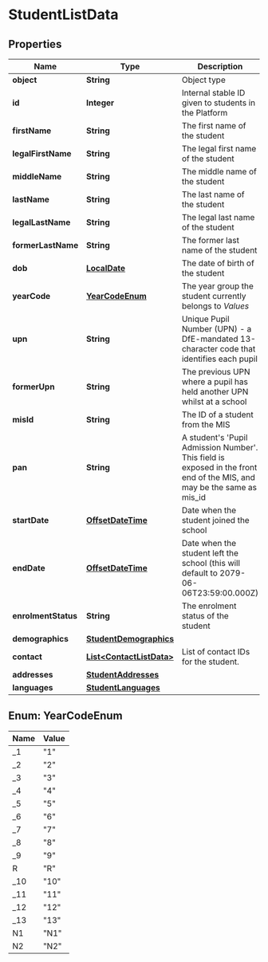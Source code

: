 
# StudentListData

## Properties
Name | Type | Description | Notes
------------ | ------------- | ------------- | -------------
**object** | **String** | Object type |  [optional]
**id** | **Integer** | Internal stable ID given to students in the Platform |  [optional]
**firstName** | **String** | The first name of the student |  [optional]
**legalFirstName** | **String** | The legal first name of the student |  [optional]
**middleName** | **String** | The middle name of the student |  [optional]
**lastName** | **String** | The last name of the student |  [optional]
**legalLastName** | **String** | The legal last name of the student |  [optional]
**formerLastName** | **String** | The former last name of the student |  [optional]
**dob** | [**LocalDate**](LocalDate.md) | The date of birth of the student |  [optional]
**yearCode** | [**YearCodeEnum**](#YearCodeEnum) | The year group the student currently belongs to *Values*  |Value|Description| |---|---| |&#x60;1&#x60;|Year 1| |&#x60;2&#x60;|Year 2| |&#x60;3&#x60;|Year 3| |&#x60;4&#x60;|Year 4| |&#x60;5&#x60;|Year 5| |&#x60;6&#x60;|Year 6| |&#x60;7&#x60;|Year 7| |&#x60;8&#x60;|Year 8| |&#x60;9&#x60;|Year 9| |&#x60;R&#x60;|Reception| |&#x60;10&#x60;|Year 10| |&#x60;11&#x60;|Year 11| |&#x60;12&#x60;|Year 12| |&#x60;13&#x60;|Year 13| |&#x60;N1&#x60;|Nursery first year| |&#x60;N2&#x60;|Nursery second year|  |  [optional]
**upn** | **String** | Unique Pupil Number (UPN) - a DfE-mandated 13-character code that identifies each pupil |  [optional]
**formerUpn** | **String** | The previous UPN where a pupil has held another UPN whilst at a school |  [optional]
**misId** | **String** | The ID of a student from the MIS |  [optional]
**pan** | **String** | A student&#39;s &#39;Pupil Admission Number&#39;. This field is exposed in the front end of the MIS, and may be the same as mis_id |  [optional]
**startDate** | [**OffsetDateTime**](OffsetDateTime.md) | Date when the student joined the school |  [optional]
**endDate** | [**OffsetDateTime**](OffsetDateTime.md) | Date when the student left the school (this will default to 2079-06-06T23:59:00.000Z) |  [optional]
**enrolmentStatus** | **String** | The enrolment status of the student |  [optional]
**demographics** | [**StudentDemographics**](StudentDemographics.md) |  |  [optional]
**contact** | [**List&lt;ContactListData&gt;**](ContactListData.md) | List of contact IDs for the student. |  [optional]
**addresses** | [**StudentAddresses**](StudentAddresses.md) |  |  [optional]
**languages** | [**StudentLanguages**](StudentLanguages.md) |  |  [optional]


<a name="YearCodeEnum"></a>
## Enum: YearCodeEnum
Name | Value
---- | -----
_1 | &quot;1&quot;
_2 | &quot;2&quot;
_3 | &quot;3&quot;
_4 | &quot;4&quot;
_5 | &quot;5&quot;
_6 | &quot;6&quot;
_7 | &quot;7&quot;
_8 | &quot;8&quot;
_9 | &quot;9&quot;
R | &quot;R&quot;
_10 | &quot;10&quot;
_11 | &quot;11&quot;
_12 | &quot;12&quot;
_13 | &quot;13&quot;
N1 | &quot;N1&quot;
N2 | &quot;N2&quot;



